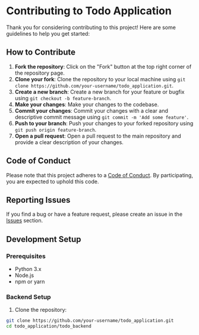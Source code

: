 # Contributing to Todo Application

Thank you for considering contributing to this project! Here are some guidelines to help you get started:

## How to Contribute

1. **Fork the repository**: Click on the "Fork" button at the top right corner of the repository page.
2. **Clone your fork**: Clone the repository to your local machine using `git clone https://github.com/your-username/todo_application.git`.
3. **Create a new branch**: Create a new branch for your feature or bugfix using `git checkout -b feature-branch`.
4. **Make your changes**: Make your changes to the codebase.
5. **Commit your changes**: Commit your changes with a clear and descriptive commit message using `git commit -m 'Add some feature'`.
6. **Push to your branch**: Push your changes to your forked repository using `git push origin feature-branch`.
7. **Open a pull request**: Open a pull request to the main repository and provide a clear description of your changes.

## Code of Conduct

Please note that this project adheres to a [Code of Conduct](CODE_OF_CONDUCT.md). By participating, you are expected to uphold this code.

## Reporting Issues

If you find a bug or have a feature request, please create an issue in the [Issues](https://github.com/atharvagadade22/todo_application/issues) section.

## Development Setup

### Prerequisites

- Python 3.x
- Node.js
- npm or yarn

### Backend Setup

1. Clone the repository:

```bash
git clone https://github.com/your-username/todo_application.git
cd todo_application/todo_backend
